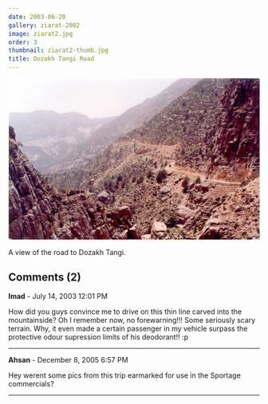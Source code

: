 ```yaml
---
date: 2003-06-20
gallery: ziarat-2002
image: ziarat2.jpg
order: 3
thumbnail: ziarat2-thumb.jpg
title: Dozakh Tangi Road
---
```


![Dozakh Tangi Road](./ziarat2.jpg)

A view of the road to Dozakh Tangi.

<div id="comments">

## Comments (2)

**Imad** - July 14, 2003 12:01 PM

How did you guys convince me to drive on this thin line carved into the mountainside? Oh I remember now, no forewarning!!! Some seriously scary terrain. Why, it even made a certain passenger in my vehicle surpass the protective odour supression limits of his deodorant!! :p

---

**Ahsan** - December  8, 2005  6:57 PM

Hey werent some pics from this trip earmarked for use in the Sportage commercials?

---

</div>